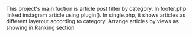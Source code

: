 This project's main fuction is article post filter by category.
In footer.php linked instagram article using plugin().
In single.php, it shows articles as different layerout according to category.
Arrange articles by views as showing in Ranking section.
